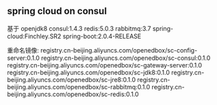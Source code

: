 ## spring cloud on consul

基于
openjdk8
consul:1.4.3
redis:5.0.3
rabbitmq:3.7
spring-cloud:Finchley.SR2
spring-boot:2.0.4-RELEASE

重命名镜像: 
registry.cn-beijing.aliyuncs.com/openedbox/sc-config-server:0.1.0
registry.cn-beijing.aliyuncs.com/openedbox/sc-consul:0.1.0
registry.cn-beijing.aliyuncs.com/openedbox/sc-gateway-server:0.1.0
registry.cn-beijing.aliyuncs.com/openedbox/sc-jdk8:0.1.0
registry.cn-beijing.aliyuncs.com/openedbox/sc-jre8:0.1.0
registry.cn-beijing.aliyuncs.com/openedbox/sc-rabbitmq:0.1.0
registry.cn-beijing.aliyuncs.com/openedbox/sc-redis:0.1.0